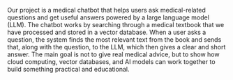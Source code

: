 Our project is a medical chatbot that helps users ask medical-related questions and get useful answers powered by a large language model (LLM). The chatbot works by searching through a medical textbook that we have processed and stored in a vector database. When a user asks a question, the system finds the most relevant text from the book and sends that, along with the question, to the LLM, which then gives a clear and short answer. The main goal is not to give real medical advice, but to show how cloud computing, vector databases, and AI models can work together to build something practical and educational.
